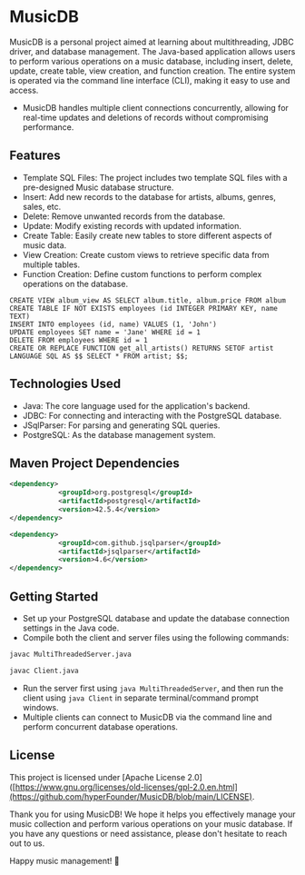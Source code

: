 # MusicDB

MusicDB is a personal project aimed at learning about multithreading, JDBC driver, and database management. The Java-based application allows users to perform various operations on a music database, including insert, delete, update, create table, view creation, and function creation. The entire system is operated via the command line interface (CLI), making it easy to use and access.

- MusicDB handles multiple client connections concurrently, allowing for real-time updates and deletions of records without compromising performance.


## Features

- Template SQL Files: The project includes two template SQL files with a pre-designed Music database structure.
- Insert: Add new records to the database for artists, albums, genres, sales, etc.
- Delete: Remove unwanted records from the database.
- Update: Modify existing records with updated information.
- Create Table: Easily create new tables to store different aspects of music data.
- View Creation: Create custom views to retrieve specific data from multiple tables.
- Function Creation: Define custom functions to perform complex operations on the database.

```roomsql
CREATE VIEW album_view AS SELECT album.title, album.price FROM album
CREATE TABLE IF NOT EXISTS employees (id INTEGER PRIMARY KEY, name TEXT)
INSERT INTO employees (id, name) VALUES (1, 'John')
UPDATE employees SET name = 'Jane' WHERE id = 1
DELETE FROM employees WHERE id = 1
CREATE OR REPLACE FUNCTION get_all_artists() RETURNS SETOF artist LANGUAGE SQL AS $$ SELECT * FROM artist; $$;
```

## Technologies Used

- Java: The core language used for the application's backend.
- JDBC: For connecting and interacting with the PostgreSQL database.
- JSqlParser: For parsing and generating SQL queries.
- PostgreSQL: As the database management system.


## Maven Project Dependencies

```xml
<dependency>
            <groupId>org.postgresql</groupId>
            <artifactId>postgresql</artifactId>
            <version>42.5.4</version>
</dependency>
```
```xml
<dependency>
            <groupId>com.github.jsqlparser</groupId>
            <artifactId>jsqlparser</artifactId>
            <version>4.6</version>
</dependency>
```

## Getting Started

- Set up your PostgreSQL database and update the database connection settings in the Java code.
- Compile both the client and server files using the following commands:

```xml
javac MultiThreadedServer.java
```
```xml
javac Client.java
```
- Run the server first using ```java MultiThreadedServer```, and then run the client using ```java Client``` in separate terminal/command prompt windows.
- Multiple clients can connect to MusicDB via the command line and perform concurrent database operations.


## License

This project is licensed under [Apache License 2.0]([https://www.gnu.org/licenses/old-licenses/gpl-2.0.en.html](https://github.com/hyperFounder/MusicDB/blob/main/LICENSE).

Thank you for using MusicDB! We hope it helps you effectively manage your music collection and perform various operations on your music database. If you have any questions or need assistance, please don't hesitate to reach out to us.

Happy music management! 🎵
